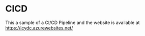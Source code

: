 # CICD

This a sample of a CI/CD Pipeline and the website is available at https://icydc.azurewebsites.net/
